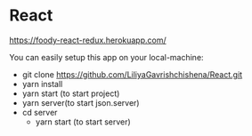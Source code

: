 # React

https://foody-react-redux.herokuapp.com/

You can easily setup this app on your local-machine:

- git clone https://github.com/LiliyaGavrishchishena/React.git
- yarn install
- yarn start (to start project)
- yarn server(to start json.server)
- cd server
  - yarn start (to start server)
